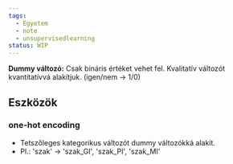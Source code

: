 ```yaml
---
tags:
  - Egyetem
  - note
  - unsupervisedlearning
status: WIP
---
```

**Dummy változó:** Csak bináris értéket vehet fel. Kvalitatív változót kvantitatívvá alakítjuk.
(igen/nem -> 1/0)
## Eszközök
### one-hot encoding
- Tetszőleges kategorikus változót dummy változókká alakít.
- Pl.: 'szak' -> 'szak_GI', 'szak_PI', 'szak_MI'



